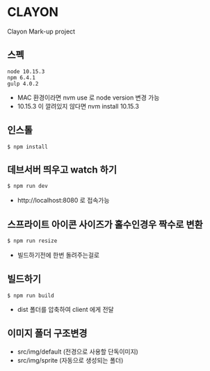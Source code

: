 # CLAYON

Clayon Mark-up project

## 스펙
````
node 10.15.3
npm 6.4.1
gulp 4.0.2
````

- MAC 환경이라면 nvm use 로 node version 변경 가능
- 10.15.3 이 깔려있지 않다면 nvm install 10.15.3


## 인스톨
```` 
$ npm install
```` 

## 데브서버 띄우고 watch 하기

```sh 
$ npm run dev
``` 
- http://localhost:8080 로 접속가능

## 스프라이트 아이콘 사이즈가 홀수인경우 짝수로 변환
```sh 
$ npm run resize
``` 
- 빌드하기전에 한번 돌려주는걸로

## 빌드하기
```` 
$ npm run build
```` 
- dist 폴더를 압축하여 client 에게 전달

## 이미지 폴더 구조변경

- src/img/default (전경으로 사용할 단독이미지)
- src/img/sprite (자동으로 생성되는 폴더)
